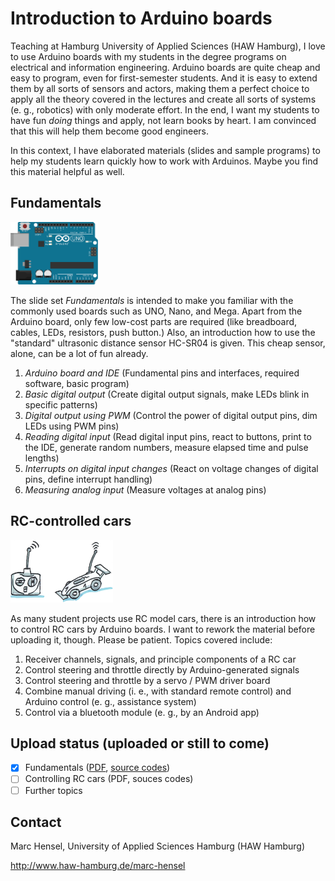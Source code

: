 # Introduction to Arduino boards
Teaching at Hamburg University of Applied Sciences (HAW Hamburg), I love to use Arduino boards with my students in the degree programs on electrical and information engineering. Arduino boards are quite cheap and easy to program, even for first-semester students. And it is easy to extend them by all sorts of sensors and actors, making them a perfect choice to apply all the theory covered in the lectures and create all sorts of systems (e. g., robotics) with only moderate effort. In the end, I want my students to have fun _doing_ things and apply, not learn books by heart. I am convinced that this will help them become good engineers.

In this context, I have elaborated materials (slides and sample programs) to help my students learn quickly how to work with Arduinos. Maybe you find this material helpful as well.

## Fundamentals
<img src="./assets/images/ArduinoUno.png" height="100">

The slide set _Fundamentals_ is intended to make you familiar with the commonly used boards such as UNO, Nano, and Mega. Apart from the Arduino board, only few low-cost parts are required (like breadboard, cables, LEDs, resistors, push button.) Also, an introduction how to use the "standard" ultrasonic distance sensor HC-SR04 is given. This cheap sensor, alone, can be a lot of fun already.

1. _Arduino board and IDE_ (Fundamental pins and interfaces, required software, basic program)
1. _Basic digital output_ (Create digital output signals, make LEDs blink in specific patterns)
1. _Digital output using PWM_ (Control the power of digital output pins, dim LEDs using PWM pins)
1. _Reading digital input_ (Read digital input pins, react to buttons, print to the IDE, generate random numbers, measure elapsed time and pulse lengths)
1. _Interrupts on digital input changes_ (React on voltage changes of digital pins, define interrupt handling)
1. _Measuring analog input_ (Measure voltages at analog pins)

## RC-controlled cars
<img src="./assets/images/RC_Car.png" height="100">

As many student projects use RC model cars, there is an introduction how to control RC cars by Arduino boards. I want to rework the material before uploading it, though. Please be patient. Topics covered include:

1. Receiver channels, signals, and principle components of a RC car
1. Control steering and throttle directly by Arduino-generated signals
1. Control steering and throttle by a servo / PWM driver board
1. Combine manual driving (i. e., with standard remote control) and Arduino control (e. g., assistance system)
1. Control via a bluetooth module (e. g., by an Android app)

## Upload status (uploaded or still to come)
- [X] Fundamentals ([PDF](docs/), [source codes](src/fundamentals))
- [ ] Controlling RC cars (PDF, souces codes)
- [ ] Further topics

## Contact
Marc Hensel, University of Applied Sciences Hamburg (HAW Hamburg)

http://www.haw-hamburg.de/marc-hensel
